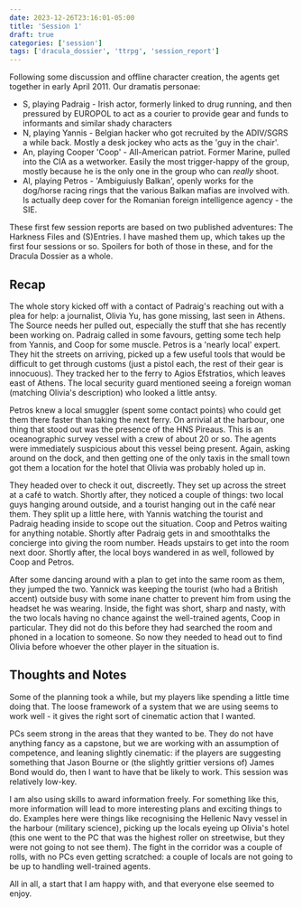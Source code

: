 ```yaml
---
date: 2023-12-26T23:16:01-05:00
title: 'Session 1'
draft: true
categories: ['session']
tags: ['dracula_dossier', 'ttrpg', 'session_report']
---
```


Following some discussion and offline character creation, the agents get together in early April 2011. Our dramatis personae:

* S, playing Padraig - Irish actor, formerly linked to drug running, and then pressured by EUROPOL to act as a courier to provide gear and funds to informants and similar shady characters
* N, playing Yannis - Belgian hacker who got recruited by the ADIV/SGRS a while back. Mostly a desk jockey who acts as the 'guy in the chair'.
* An, playing Cooper 'Coop' - All-American patriot. Former Marine, pulled into the CIA as a wetworker. Easily the most trigger-happy of the group, mostly because he is the only one in the group who can _really_ shoot.
* Al, playing Petros - 'Ambiguiusly Balkan', openly works for the dog/horse racing rings that the various Balkan mafias are involved with. Is actually deep cover for the Romanian foreign intelligence agency - the SIE.

These first few session reports are based on two published adventures: The Harkness Files and (S)Entries. I have mashed them up, which takes up the first four sessions or so. Spoilers for both of those in these, and for the Dracula Dossier as a whole.

## Recap

The whole story kicked off with a contact of Padraig's reaching out with a plea for help: a journalist, Olivia Yu, has gone missing, last seen in Athens. The Source needs her pulled out, especially the stuff that she has recently been working on. Padraig called in some favours, getting some tech help from Yannis, and Coop for some muscle. Petros is a 'nearly local' expert. They hit the streets on arriving, picked up a few useful tools that would be difficult to get through customs (just a pistol each, the rest of their gear is innocuous). They tracked her to the ferry to Agios Efstratios, which leaves east of Athens. The local security guard mentioned seeing a foreign woman (matching Olivia's description) who looked a little antsy.

Petros knew a local smuggler (spent some contact points) who could get them there faster than taking the next ferry. On arrivial at the harbour, one thing that stood out was the presence of the HNS Pireaus. This is an oceanographic survey vessel with a crew of about 20 or so. The agents were immediately suspicious about this vessel being present. Again, asking around on the dock, and then getting one of the only taxis in the small town got them a location for the hotel that Olivia was probably holed up in.

They headed over to check it out, discreetly. They set up across the street at a café to watch. Shortly after, they noticed a couple of things: two local guys hanging around outside, and a tourist hanging out in the café near them. They split up a little here, with Yannis watching the tourist and Padraig heading inside to scope out the situation. Coop and Petros waiting for anything notable. Shortly after Padraig gets in and smoothtalks the concierge into giving the room number. Heads upstairs to get into the room next door. Shortly after, the local boys wandered in as well, followed by Coop and Petros.

After some dancing around with a plan to get into the same room as them, they jumped the two. Yannick was keeping the tourist (who had a British accent) outside busy with some inane chatter to prevent him from using the headset he was wearing. Inside, the fight was short, sharp and nasty, with the two locals having no chance against the well-trained agents, Coop in particular. They did not do this before they had searched the room and phoned in a location to someone. So now they needed to head out to find Olivia before whoever the other player in the situation is.

## Thoughts and Notes

Some of the planning took a while, but my players like spending a little time doing that. The loose framework of a system that we are using seems to work well - it gives the right sort of cinematic action that I wanted.

PCs seem strong in the areas that they wanted to be. They do not have anything fancy as a capstone, but we are working with an assumption of competence, and leaning slightly cinematic: if the players are suggesting something that Jason Bourne or (the slightly grittier versions of) James Bond would do, then I want to have that be likely to work.
This session was relatively low-key.

I am also using skills to award information freely. For something like this, more information will lead to more interesting plans and exciting things to do. Examples here were things like recognising the Hellenic Navy vessel in the harbour (military science), picking up the locals eyeing up Olivia's hotel (this one went to the PC that was the highest roller on streetwise, but they were not going to not see them). The fight in the corridor was a couple of rolls, with no PCs even getting scratched: a couple of locals are not going to be up to handling well-trained agents.

All in all, a start that I am happy with, and that everyone else seemed to enjoy.
